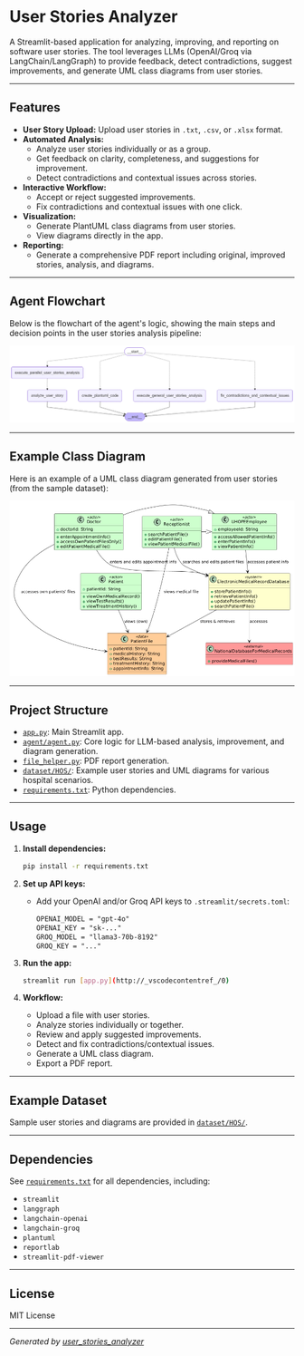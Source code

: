 # User Stories Analyzer

A Streamlit-based application for analyzing, improving, and reporting on software user stories. The tool leverages LLMs (OpenAI/Groq via LangChain/LangGraph) to provide feedback, detect contradictions, suggest improvements, and generate UML class diagrams from user stories.

---

## Features

- **User Story Upload:** Upload user stories in `.txt`, `.csv`, or `.xlsx` format.
- **Automated Analysis:** 
  - Analyze user stories individually or as a group.
  - Get feedback on clarity, completeness, and suggestions for improvement.
  - Detect contradictions and contextual issues across stories.
- **Interactive Workflow:** 
  - Accept or reject suggested improvements.
  - Fix contradictions and contextual issues with one click.
- **Visualization:** 
  - Generate PlantUML class diagrams from user stories.
  - View diagrams directly in the app.
- **Reporting:** 
  - Generate a comprehensive PDF report including original, improved stories, analysis, and diagrams.

---

## Agent Flowchart

Below is the flowchart of the agent's logic, showing the main steps and decision points in the user stories analysis pipeline:

![Agent Flowchart](graph.png)

---

## Example Class Diagram

Here is an example of a UML class diagram generated from user stories (from the sample dataset):

![Sample Class Diagram](flow_chart.png)

---

## Project Structure

- [`app.py`](app.py): Main Streamlit app.
- [`agent/agent.py`](agent/agent.py): Core logic for LLM-based analysis, improvement, and diagram generation.
- [`file_helper.py`](file_helper.py): PDF report generation.
- [`dataset/HOS/`](dataset/HOS/): Example user stories and UML diagrams for various hospital scenarios.
- [`requirements.txt`](requirements.txt): Python dependencies.

---

## Usage

1. **Install dependencies:**
    ```sh
    pip install -r requirements.txt
    ```

2. **Set up API keys:**
    - Add your OpenAI and/or Groq API keys to `.streamlit/secrets.toml`:
      ```
      OPENAI_MODEL = "gpt-4o"
      OPENAI_KEY = "sk-..."
      GROQ_MODEL = "llama3-70b-8192"
      GROQ_KEY = "..."
      ```

3. **Run the app:**
    ```sh
    streamlit run [app.py](http://_vscodecontentref_/0)
    ```

4. **Workflow:**
    - Upload a file with user stories.
    - Analyze stories individually or together.
    - Review and apply suggested improvements.
    - Detect and fix contradictions/contextual issues.
    - Generate a UML class diagram.
    - Export a PDF report.

---

## Example Dataset

Sample user stories and diagrams are provided in [`dataset/HOS/`](dataset/HOS/).

---

## Dependencies

See [`requirements.txt`](requirements.txt) for all dependencies, including:
- `streamlit`
- `langgraph`
- `langchain-openai`
- `langchain-groq`
- `plantuml`
- `reportlab`
- `streamlit-pdf-viewer`

---

## License

MIT License

---

*Generated by [user_stories_analyzer](https://github.com/oscarismael47/user_stories_analyzer)*
